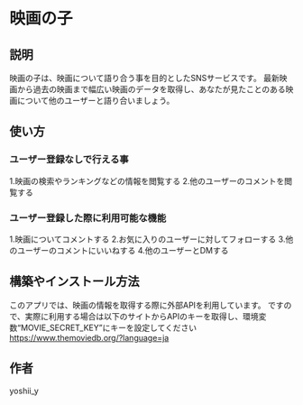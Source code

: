 # 映画の子
## 説明

映画の子は、映画について語り合う事を目的としたSNSサービスです。
最新映画から過去の映画まで幅広い映画のデータを取得し、あなたが見たことのある映画について他のユーザーと語り合いましょう。


## 使い方

### ユーザー登録なしで行える事
1.映画の検索やランキングなどの情報を閲覧する
2.他のユーザーのコメントを閲覧する

### ユーザー登録した際に利用可能な機能
1.映画についてコメントする
2.お気に入りのユーザーに対してフォローする
3.他のユーザーのコメントにいいねする
4.他のユーザーとDMする

## 構築やインストール方法
このアプリでは、映画の情報を取得する際に外部APIを利用しています。
ですので、実際に利用する場合は以下のサイトからAPIのキーを取得し、環境変数“MOVIE_SECRET_KEY”にキーを設定してください
https://www.themoviedb.org/?language=ja

## 作者
yoshii_y

